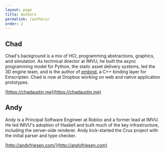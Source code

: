 ```yaml
---
layout: page
title: Authors
permalink: /authors/
order: 2
---
```


## Chad

Chad's background is a mix of HCI, programming abstractions, graphics, and simulation.  As technical director at IMVU,
he built the async programming model for Python, the static asset delivery systems, led the 3D engine team, and is the author
of [embind](https://kripken.github.io/emscripten-site/docs/porting/connecting_cpp_and_javascript/embind.html), a C++ binding
layer for Emscripten.  Chad is now at Dropbox working on web and native application prototypes.

[https://chadaustin.me](https://chadaustin.me)

## Andy

Andy is a Principal Software Engineer at Roblox and a former lead at IMVU.  He led IMVU's adoption of Haskell and built much
of the key infrastructure, including the server-side renderer.  Andy kick-started the Crux project with the initial parser and
type checker.

[http://andyfriesen.com/](http://andyfriesen.com)

